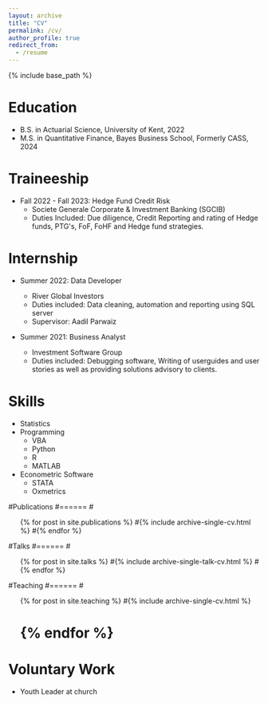 ```yaml
---
layout: archive
title: "CV"
permalink: /cv/
author_profile: true
redirect_from:
  - /resume
---
```


{% include base_path %}


Education
======
* B.S. in Actuarial Science, University of Kent, 2022
* M.S. in Quantitative Finance, Bayes Business School, Formerly CASS, 2024



Traineeship
======
* Fall 2022 - Fall 2023: Hedge Fund Credit Risk
  * Societe Generale Corporate & Investment Banking (SGCIB)
  * Duties Included: Due diligence, Credit Reporting and rating of Hedge funds, PTG's, FoF, FoHF and Hedge fund strategies.
  


Internship
======
* Summer 2022: Data Developer
  * River Global Investors
  * Duties included: Data cleaning, automation and reporting using SQL server
  * Supervisor: Aadil Parwaiz

* Summer 2021: Business Analyst
  * Investment Software Group
  * Duties included: Debugging software, Writing of userguides and user stories as well as providing solutions advisory to clients.


  
Skills
======
* Statistics
* Programming
  * VBA
  * Python
  * R
  * MATLAB
* Econometric Software
  * STATA
  * Oxmetrics

#Publications
#======
  #<ul>{% for post in site.publications %}
   #{% include archive-single-cv.html %}
  #{% endfor %}</ul>
  
#Talks
#======
 #<ul>{% for post in site.talks %}
  #{% include archive-single-talk-cv.html %}
 #{% endfor %}</ul>
  
#Teaching
#======
#<ul>{% for post in site.teaching %}
#{% include archive-single-cv.html %}
# {% endfor %}</ul>
  
Voluntary Work
======
* Youth Leader at church
  
